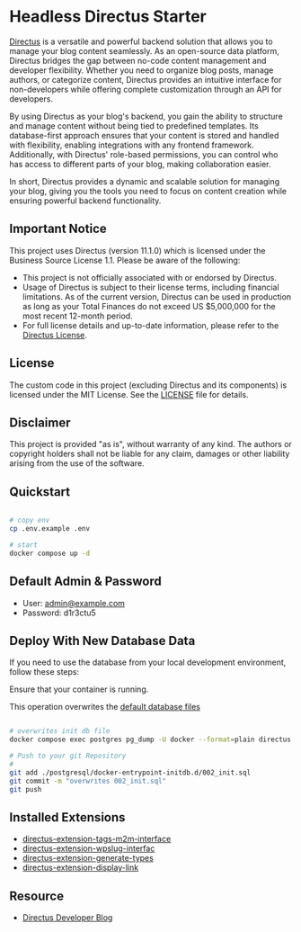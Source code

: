 # Headless Directus Starter

[Directus](https://github.com/directus/directus) is a versatile and powerful backend solution that allows you to manage your blog content seamlessly. As an open-source data platform, Directus bridges the gap between no-code content management and developer flexibility. Whether you need to organize blog posts, manage authors, or categorize content, Directus provides an intuitive interface for non-developers while offering complete customization through an API for developers.

By using Directus as your blog's backend, you gain the ability to structure and manage content without being tied to predefined templates. Its database-first approach ensures that your content is stored and handled with flexibility, enabling integrations with any frontend framework. Additionally, with Directus' role-based permissions, you can control who has access to different parts of your blog, making collaboration easier.

In short, Directus provides a dynamic and scalable solution for managing your blog, giving you the tools you need to focus on content creation while ensuring powerful backend functionality.

## Important Notice

This project uses Directus (version 11.1.0) which is licensed under the Business Source License 1.1. Please be aware of the following:

- This project is not officially associated with or endorsed by Directus.
- Usage of Directus is subject to their license terms, including financial limitations. As of the current version, Directus can be used in production as long as your Total Finances do not exceed US $5,000,000 for the most recent 12-month period.
- For full license details and up-to-date information, please refer to the [Directus License](https://github.com/directus/directus/blob/main/license).

## License

The custom code in this project (excluding Directus and its components) is licensed under the MIT License. See the [LICENSE](LICENSE) file for details.

## Disclaimer

This project is provided "as is", without warranty of any kind. The authors or copyright holders shall not be liable for any claim, damages or other liability arising from the use of the software.

## Quickstart

```bash

# copy env
cp .env.example .env

# start
docker compose up -d

```


## Default Admin & Password

- User: admin@example.com
- Password: d1r3ctu5


## Deploy With New Database Data

If you need to use the database from your local development environment, follow these steps:

Ensure that your container is running.

This operation overwrites the [default database files](postgresql/docker-entrypoint-initdb.d/002_init.sql) 

```bash

# overwrites init db file
docker compose exec postgres pg_dump -U docker --format=plain directus > ./postgresql/docker-entrypoint-initdb.d/002_init.sql

# Push to your git Repository
# 
git add ./postgresql/docker-entrypoint-initdb.d/002_init.sql
git commit -m "overwrites 002_init.sql"
git push

```

## Installed Extensions

- [directus-extension-tags-m2m-interface](https://github.com/dimitrov-adrian/directus-extension-tags-m2m-interface.git)
- [directus-extension-wpslug-interfac](https://github.com/dimitrov-adrian/directus-extension-wpslug-interface)
- [directus-extension-generate-types](https://github.com/maltejur/directus-extension-generate-types/)
- [directus-extension-display-link](https://github.com/jacoborus/directus-extension-display-link)

## Resource

- [Directus Developer Blog](https://docs.directus.io/blog/)
